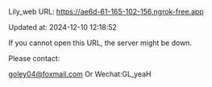Lily_web URL: https://ae6d-61-165-102-156.ngrok-free.app

Updated at: 2024-12-10 12:18:52

If you cannot open this URL, the server might be down.

Please contact: 

goley04@foxmail.com Or Wechat:GL_yeaH